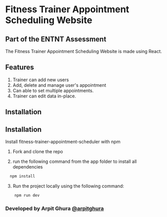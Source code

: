 # Fitness Trainer Appointment Scheduling Website

## Part of the ENTNT Assessment

The Fitness Trainer Appointment Scheduling Website is made using React. 

## Features

1. Trainer can add new users
2. Add, delete and manage user's appointment
3. Can able to set multiple appointments.
4. Trainer can edit data in-place. 


## Installation


## Installation

Install fitness-trainer-appointment-scheduler with npm

1. Fork and clone the repo

2. run the following command from the app folder to install all dependencies
```bash
  npm install
```

3. Run the project locally using the following command:
```bash
    npm run dev
```
    

### Developed by Arpit Ghura [@arpitghura](https://www.github.com/arpitghura)